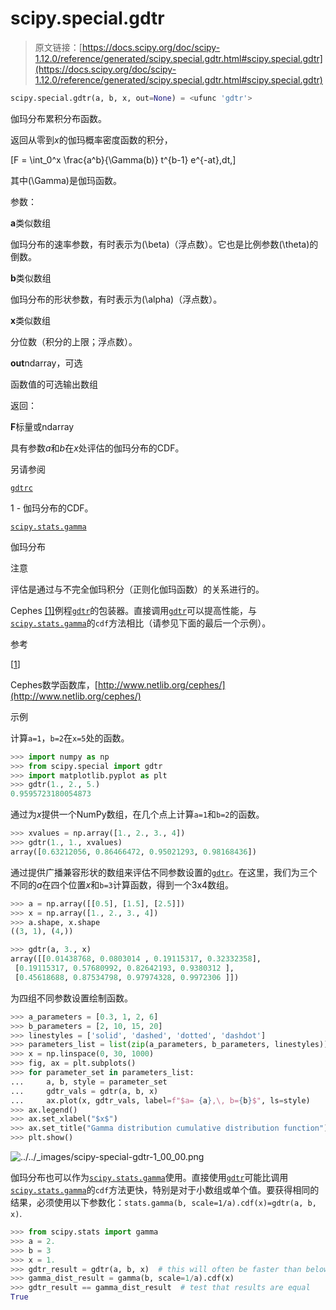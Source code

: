 # scipy.special.gdtr

> 原文链接：[https://docs.scipy.org/doc/scipy-1.12.0/reference/generated/scipy.special.gdtr.html#scipy.special.gdtr](https://docs.scipy.org/doc/scipy-1.12.0/reference/generated/scipy.special.gdtr.html#scipy.special.gdtr)

```py
scipy.special.gdtr(a, b, x, out=None) = <ufunc 'gdtr'>
```

伽玛分布累积分布函数。

返回从零到*x*的伽玛概率密度函数的积分，

\[F = \int_0^x \frac{a^b}{\Gamma(b)} t^{b-1} e^{-at}\,dt,\]

其中\(\Gamma\)是伽玛函数。

参数：

**a**类似数组

伽玛分布的速率参数，有时表示为\(\beta\)（浮点数）。它也是比例参数\(\theta\)的倒数。

**b**类似数组

伽玛分布的形状参数，有时表示为\(\alpha\)（浮点数）。

**x**类似数组

分位数（积分的上限；浮点数）。

**out**ndarray，可选

函数值的可选输出数组

返回：

**F**标量或ndarray

具有参数*a*和*b*在*x*处评估的伽玛分布的CDF。

另请参阅

[`gdtrc`](scipy.special.gdtrc.html#scipy.special.gdtrc "scipy.special.gdtrc")

1 - 伽玛分布的CDF。

[`scipy.stats.gamma`](scipy.stats.gamma.html#scipy.stats.gamma "scipy.stats.gamma")

伽玛分布

注意

评估是通过与不完全伽玛积分（正则化伽玛函数）的关系进行的。

Cephes [[1]](#r3a02f8e1f0a8-1)例程[`gdtr`](#scipy.special.gdtr "scipy.special.gdtr")的包装器。直接调用[`gdtr`](#scipy.special.gdtr "scipy.special.gdtr")可以提高性能，与[`scipy.stats.gamma`](scipy.stats.gamma.html#scipy.stats.gamma "scipy.stats.gamma")的`cdf`方法相比（请参见下面的最后一个示例）。

参考

[[1](#id1)]

Cephes数学函数库，[http://www.netlib.org/cephes/](http://www.netlib.org/cephes/)

示例

计算`a=1`，`b=2`在`x=5`处的函数。

```py
>>> import numpy as np
>>> from scipy.special import gdtr
>>> import matplotlib.pyplot as plt
>>> gdtr(1., 2., 5.)
0.9595723180054873 
```

通过为*x*提供一个NumPy数组，在几个点上计算`a=1`和`b=2`的函数。

```py
>>> xvalues = np.array([1., 2., 3., 4])
>>> gdtr(1., 1., xvalues)
array([0.63212056, 0.86466472, 0.95021293, 0.98168436]) 
```

通过提供广播兼容形状的数组来评估不同参数设置的[`gdtr`](#scipy.special.gdtr "scipy.special.gdtr")。在这里，我们为三个不同的*a*在四个位置*x*和`b=3`计算函数，得到一个3x4数组。

```py
>>> a = np.array([[0.5], [1.5], [2.5]])
>>> x = np.array([1., 2., 3., 4])
>>> a.shape, x.shape
((3, 1), (4,)) 
```

```py
>>> gdtr(a, 3., x)
array([[0.01438768, 0.0803014 , 0.19115317, 0.32332358],
 [0.19115317, 0.57680992, 0.82642193, 0.9380312 ],
 [0.45618688, 0.87534798, 0.97974328, 0.9972306 ]]) 
```

为四组不同参数设置绘制函数。

```py
>>> a_parameters = [0.3, 1, 2, 6]
>>> b_parameters = [2, 10, 15, 20]
>>> linestyles = ['solid', 'dashed', 'dotted', 'dashdot']
>>> parameters_list = list(zip(a_parameters, b_parameters, linestyles))
>>> x = np.linspace(0, 30, 1000)
>>> fig, ax = plt.subplots()
>>> for parameter_set in parameters_list:
...     a, b, style = parameter_set
...     gdtr_vals = gdtr(a, b, x)
...     ax.plot(x, gdtr_vals, label=f"$a= {a},\, b={b}$", ls=style)
>>> ax.legend()
>>> ax.set_xlabel("$x$")
>>> ax.set_title("Gamma distribution cumulative distribution function")
>>> plt.show() 
```

![../../_images/scipy-special-gdtr-1_00_00.png](../Images/8d3f17e1def97d028eb0135a818b47c3.png)

伽玛分布也可以作为[`scipy.stats.gamma`](scipy.stats.gamma.html#scipy.stats.gamma "scipy.stats.gamma")使用。直接使用[`gdtr`](#scipy.special.gdtr "scipy.special.gdtr")可能比调用[`scipy.stats.gamma`](scipy.stats.gamma.html#scipy.stats.gamma "scipy.stats.gamma")的`cdf`方法更快，特别是对于小数组或单个值。要获得相同的结果，必须使用以下参数化：`stats.gamma(b, scale=1/a).cdf(x)=gdtr(a, b, x)`.

```py
>>> from scipy.stats import gamma
>>> a = 2.
>>> b = 3
>>> x = 1.
>>> gdtr_result = gdtr(a, b, x)  # this will often be faster than below
>>> gamma_dist_result = gamma(b, scale=1/a).cdf(x)
>>> gdtr_result == gamma_dist_result  # test that results are equal
True 
```
